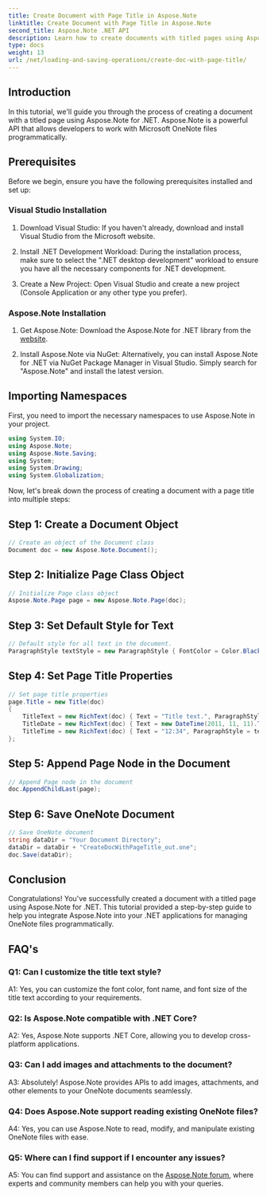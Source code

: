 ```yaml
---
title: Create Document with Page Title in Aspose.Note
linktitle: Create Document with Page Title in Aspose.Note
second_title: Aspose.Note .NET API
description: Learn how to create documents with titled pages using Aspose.Note for .NET. Follow our step-by-step guide for seamless integration.
type: docs
weight: 13
url: /net/loading-and-saving-operations/create-doc-with-page-title/
---
```

## Introduction

In this tutorial, we'll guide you through the process of creating a document with a titled page using Aspose.Note for .NET. Aspose.Note is a powerful API that allows developers to work with Microsoft OneNote files programmatically.

## Prerequisites

Before we begin, ensure you have the following prerequisites installed and set up:

### Visual Studio Installation

1. Download Visual Studio: If you haven't already, download and install Visual Studio from the Microsoft website.

2. Install .NET Development Workload: During the installation process, make sure to select the ".NET desktop development" workload to ensure you have all the necessary components for .NET development.

3. Create a New Project: Open Visual Studio and create a new project (Console Application or any other type you prefer).

### Aspose.Note Installation

1. Get Aspose.Note: Download the Aspose.Note for .NET library from the [website](https://releases.aspose.com/note/net/).

2. Install Aspose.Note via NuGet: Alternatively, you can install Aspose.Note for .NET via NuGet Package Manager in Visual Studio. Simply search for "Aspose.Note" and install the latest version.

## Importing Namespaces

First, you need to import the necessary namespaces to use Aspose.Note in your project.

```csharp
using System.IO;
using Aspose.Note;
using Aspose.Note.Saving;
using System;
using System.Drawing;
using System.Globalization;
```

Now, let's break down the process of creating a document with a page title into multiple steps:

## Step 1: Create a Document Object

```csharp
// Create an object of the Document class
Document doc = new Aspose.Note.Document();
```

## Step 2: Initialize Page Class Object

```csharp
// Initialize Page class object
Aspose.Note.Page page = new Aspose.Note.Page(doc);
```

## Step 3: Set Default Style for Text

```csharp
// Default style for all text in the document.
ParagraphStyle textStyle = new ParagraphStyle { FontColor = Color.Black, FontName = "Arial", FontSize = 10 };
```

## Step 4: Set Page Title Properties

```csharp
// Set page title properties
page.Title = new Title(doc)
{
    TitleText = new RichText(doc) { Text = "Title text.", ParagraphStyle = textStyle },
    TitleDate = new RichText(doc) { Text = new DateTime(2011, 11, 11).ToString("D", CultureInfo.InvariantCulture), ParagraphStyle = textStyle },
    TitleTime = new RichText(doc) { Text = "12:34", ParagraphStyle = textStyle }
};
```

## Step 5: Append Page Node in the Document

```csharp
// Append Page node in the document
doc.AppendChildLast(page);
```

## Step 6: Save OneNote Document

```csharp
// Save OneNote document
string dataDir = "Your Document Directory";
dataDir = dataDir + "CreateDocWithPageTitle_out.one";
doc.Save(dataDir);
```

## Conclusion

Congratulations! You've successfully created a document with a titled page using Aspose.Note for .NET. This tutorial provided a step-by-step guide to help you integrate Aspose.Note into your .NET applications for managing OneNote files programmatically.

## FAQ's

### Q1: Can I customize the title text style?

A1: Yes, you can customize the font color, font name, and font size of the title text according to your requirements.

### Q2: Is Aspose.Note compatible with .NET Core?

A2: Yes, Aspose.Note supports .NET Core, allowing you to develop cross-platform applications.

### Q3: Can I add images and attachments to the document?

A3: Absolutely! Aspose.Note provides APIs to add images, attachments, and other elements to your OneNote documents seamlessly.

### Q4: Does Aspose.Note support reading existing OneNote files?

A4: Yes, you can use Aspose.Note to read, modify, and manipulate existing OneNote files with ease.

### Q5: Where can I find support if I encounter any issues?

A5: You can find support and assistance on the [Aspose.Note forum](https://forum.aspose.com/c/note/28), where experts and community members can help you with your queries.
